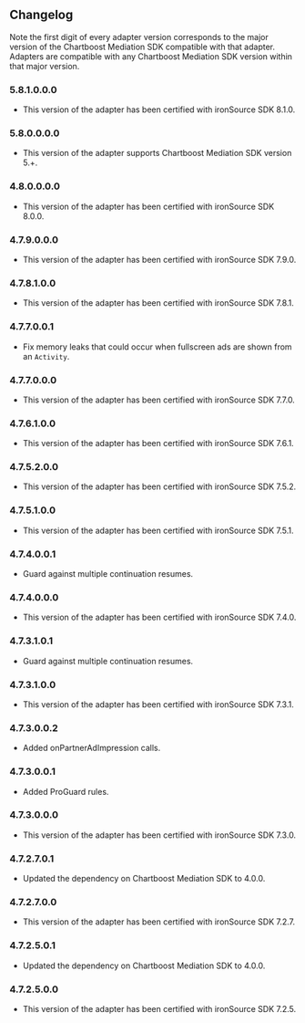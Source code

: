 ## Changelog

Note the first digit of every adapter version corresponds to the major version of the Chartboost Mediation SDK compatible with that adapter. 
Adapters are compatible with any Chartboost Mediation SDK version within that major version.

### 5.8.1.0.0.0
- This version of the adapter has been certified with ironSource SDK 8.1.0.

### 5.8.0.0.0.0
- This version of the adapter supports Chartboost Mediation SDK version 5.+.

### 4.8.0.0.0.0
- This version of the adapter has been certified with ironSource SDK 8.0.0.

### 4.7.9.0.0.0
- This version of the adapter has been certified with ironSource SDK 7.9.0.

### 4.7.8.1.0.0
- This version of the adapter has been certified with ironSource SDK 7.8.1.

### 4.7.7.0.0.1
- Fix memory leaks that could occur when fullscreen ads are shown from an `Activity`.

### 4.7.7.0.0.0
- This version of the adapter has been certified with ironSource SDK 7.7.0.

### 4.7.6.1.0.0
- This version of the adapter has been certified with ironSource SDK 7.6.1.

### 4.7.5.2.0.0
- This version of the adapter has been certified with ironSource SDK 7.5.2.

### 4.7.5.1.0.0
- This version of the adapter has been certified with ironSource SDK 7.5.1.

### 4.7.4.0.0.1
- Guard against multiple continuation resumes.

### 4.7.4.0.0.0
- This version of the adapter has been certified with ironSource SDK 7.4.0.

### 4.7.3.1.0.1
- Guard against multiple continuation resumes.

### 4.7.3.1.0.0
- This version of the adapter has been certified with ironSource SDK 7.3.1.

### 4.7.3.0.0.2
- Added onPartnerAdImpression calls.

### 4.7.3.0.0.1
- Added ProGuard rules.

### 4.7.3.0.0.0
- This version of the adapter has been certified with ironSource SDK 7.3.0.

### 4.7.2.7.0.1
- Updated the dependency on Chartboost Mediation SDK to 4.0.0.

### 4.7.2.7.0.0
- This version of the adapter has been certified with ironSource SDK 7.2.7.

### 4.7.2.5.0.1
- Updated the dependency on Chartboost Mediation SDK to 4.0.0.

### 4.7.2.5.0.0
- This version of the adapter has been certified with ironSource SDK 7.2.5.
